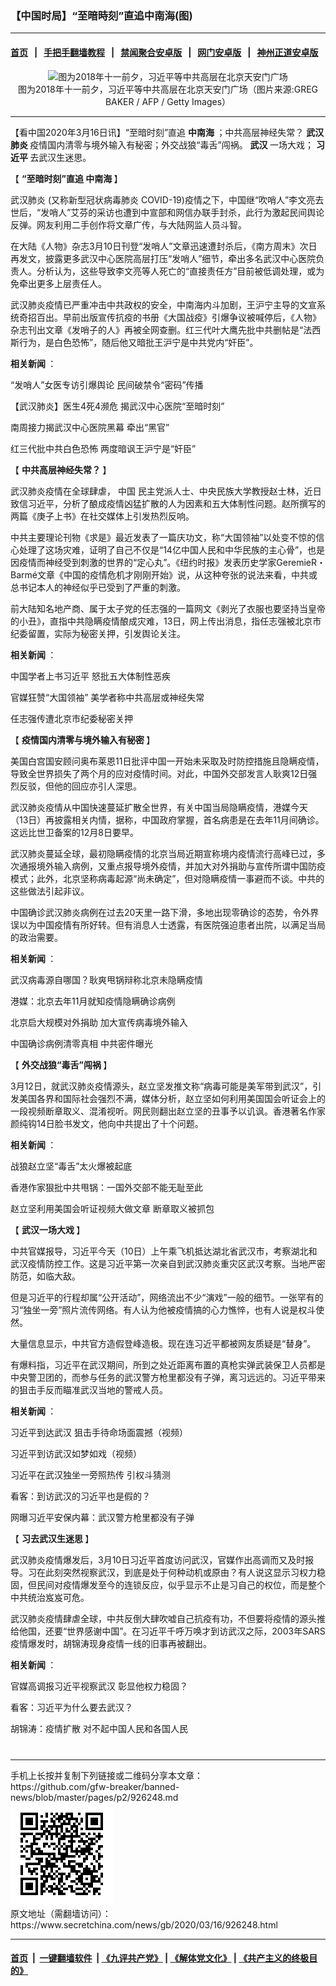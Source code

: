 ### 【中国时局】“至暗時刻”直追中南海(图)
------------------------

#### [首页](https://github.com/gfw-breaker/banned-news/blob/master/README.md) &nbsp;&nbsp;|&nbsp;&nbsp; [手把手翻墙教程](https://github.com/gfw-breaker/guides/wiki) &nbsp;&nbsp;|&nbsp;&nbsp; [禁闻聚合安卓版](https://github.com/gfw-breaker/bn-android) &nbsp;&nbsp;|&nbsp;&nbsp; [网门安卓版](https://github.com/oGate2/oGate) &nbsp;&nbsp;|&nbsp;&nbsp; [神州正道安卓版](https://github.com/SzzdOgate/update) 



<div class="article_right" style="fone-color:#000">
 <p style="text-align:center">
  <img alt="图为2018年十一前夕，习近平等中共高层在北京天安门广场" src="http://img2.secretchina.com/pic/2019/8-30/p2504122a100586500-ss.jpg" style="height:337px; width:600px"/>
  <br>
   图为2018年十一前夕，习近平等中共高层在北京天安门广场（图片来源:GREG BAKER / AFP / Getty Images）
   <span id="hideid" name="hideid" style="color:red;display:none;">
    <span href="https://www.secretchina.com">
    </span>
   </span>
  </br>
 </p>
 <div id="txt-mid1-t21-2017">
  

---


  </div>
 </div>
 <p>
  【看中国2020年3月16日讯】“至暗时刻”直追
  <strong>
   中南海
  </strong>
  ；中共高层神经失常？
  <strong>
   武汉肺炎
  </strong>
  疫情国内清零与境外输入有秘密；外交战狼“毒舌”闯祸。
  <strong>
   武汉
  </strong>
  一场大戏；
  <strong>
   <span href="https://www.secretchina.com/news/gb/tag/习近平" target="_blank">
    习近平
   </span>
  </strong>
  去武汉生迷思。
  <span id="hideid" name="hideid" style="color:red;display:none;">
   <span href="https://www.secretchina.com">
   </span>
  </span>
 </p>
 <p>
  【
  <strong>
   “至暗时刻”直追
   <span href="https://www.secretchina.com/news/gb/tag/中南海" target="_blank">
    中南海
   </span>
  </strong>
  】
 </p>
 <p>
  <span href="https://www.secretchina.com/news/gb/tag/武汉肺炎" target="_blank">
   武汉肺炎
  </span>
  (又称新型冠状病毒肺炎 COVID-19)疫情之下，中国继“吹哨人”李文亮去世后，“发哨人”艾芬的采访也遭到中宣部和网信办联手封杀，此行为激起民间舆论反弹。网友利用二手创作将文章广传，与大陆网监人员斗智。
 </p>
 <p>
  在大陆《人物》杂志3月10日刊登“发哨人”文章迅速遭封杀后，《南方周末》次日再发文，披露更多武汉中心医院高层打压“发哨人”细节，牵出多名武汉中心医院负责人。分析认为，这些导致李文亮等人死亡的“直接责任方”目前被低调处理，或为免牵出更多上层责任人。
 </p>
 <p>
  武汉肺炎疫情已严重冲击中共政权的安全，中南海内斗加剧，王沪宁主导的文宣系统奇招百出。早前出版宣传抗疫的书册《大国战疫》引爆争议被喊停后，《人物》杂志刊出文章《发哨子的人》再被全网查删。红三代叶大鹰先批中共删帖是“法西斯行为，是白色恐怖”，随后他又暗批王沪宁是中共党内“奸臣”。
 </p>
 <p>
  <strong>
   相关新闻
  </strong>
  ：
 </p>
 <p>
  <span href="https://www.secretchina.com/news/gb/2020/03/11/925901.html" target="_blank">
   “发哨人”女医专访引爆舆论 民间破禁令“密码”传播
  </span>
 </p>
 <p>
  <span href="https://www.secretchina.com/news/gb/2020/03/13/926062.html" target="_blank">
   【武汉肺炎】医生4死4濒危 揭武汉中心医院“至暗时刻”
  </span>
 </p>
 <p>
  <span href="https://www.secretchina.com/news/gb/2020/03/13/926015.html" target="_blank">
   南周接力揭武汉中心医院黑幕 牵出“黑官”
  </span>
 </p>
 <p>
  <span href="https://www.secretchina.com/news/gb/2020/03/13/926057.html" target="_blank">
   红三代批中共白色恐怖 两度暗讽王沪宁是“奸臣”
  </span>
 </p>
 <p>
  【
  <strong>
   中共高层神经失常？
  </strong>
  】
 </p>
 <p>
  武汉肺炎疫情在全球肆虐，
  <span href="https://www.secretchina.com" target="_blank">
   中国
  </span>
  民主党派人士、中央民族大学教授赵士林，近日致信习近平，分析了酿成疫情凶猛扩散的人为因素和五大体制性问题。赵所撰写的两篇《庚子上书》在社交媒体上引发热烈反响。
 </p>
 <p>
  中共主要理论刊物《求是》最近发表了一篇庆功文，称“大国领袖”以处变不惊的信心处理了这场灾难，证明了自己不仅是“14亿中国人民和中华民族的主心骨”，也是因疫情而神经受到刺激的世界的“定心丸”。《纽约时报》发表历史学家GeremieR・Barmé文章《中国的疫情危机才刚刚开始》说，从这种夸张的说法来看，中共或总书记本人的神经似乎已受到了严重的刺激。
 </p>
 <p>
  前大陆知名地产商、属于太子党的任志强的一篇网文《剥光了衣服也要坚持当皇帝的小丑》，直指中共隐瞒疫情酿成灾难，13日，网上传出消息，指任志强被北京市纪委留置，实际为秘密关押，引发舆论关注。
 </p>
 <p>
  <strong>
   相关新闻
  </strong>
  ：
 </p>
 <p>
  <span href="https://www.secretchina.com/news/gb/2020/03/10/925728.html" target="_blank">
   中国学者上书习近平 怒批五大体制性恶疾
  </span>
 </p>
 <p>
  <span href="https://www.secretchina.com/news/gb/2020/03/09/925605.html" target="_blank">
   官媒狂赞“大国领袖” 美学者称中共高层或神经失常
  </span>
 </p>
 <p>
  <span href="https://www.secretchina.com/news/gb/2020/03/14/926188.html" target="_blank">
   任志强传遭北京市纪委秘密关押
  </span>
 </p>
 <p>
  【
  <strong>
   疫情国内清零与境外输入有秘密
  </strong>
  】
 </p>
 <p>
  美国白宫国安顾问奥布莱恩11日批评中国一开始未采取及时防控措施且隐瞒疫情，导致全世界损失了两个月的应对疫情时间。对此，中国外交部发言人耿爽12日强烈反驳，但他的回应亦引人深思。
 </p>
 <p>
  武汉肺炎疫情从中国快速蔓延扩散全世界，有关中国当局隐瞒疫情，港媒今天（13日）再披露相关内情，据称，中国政府掌握，首名病患是在去年11月间确诊。这远比世卫备案的12月8日要早。
 </p>
 <p>
  武汉肺炎蔓延全球，最初隐瞒疫情的北京当局近期宣称境内疫情流行高峰已过，多次通报境外输入病例，又重点报导境外疫情，并加大对外捐助与宣传所谓中国防疫模式；此外，北京坚称病毒起源“尚未确定”，但对隐瞒疫情一事避而不谈。中共的这些做法引起非议。
 </p>
 <p>
  中国确诊武汉肺炎病例在过去20天里一路下滑，多地出现零确诊的态势，令外界误以为中国疫情有所好转。但有消息人士透露，有医院强迫患者出院，以满足当局的政治需要。
 </p>
 <p>
  <strong>
   相关新闻
  </strong>
  ：
 </p>
 <p>
  <span href="https://www.secretchina.com/news/gb/2020/03/13/926069.html" target="_blank">
   武汉病毒源自哪国？耿爽甩锅辩称北京未隐瞒疫情
  </span>
 </p>
 <p>
  <span href="https://www.secretchina.com/news/gb/2020/03/13/926115.html" target="_blank">
   港媒：北京去年11月就知疫情隐瞒确诊病例
  </span>
 </p>
 <center>
  <div style="max-width: 632px;height:180px; display: none; text-align: center; margin: 0 auto; overflow: hidden;overflow-x: hidden;">
   <div id="taboola-midarticle-thumbnails" style="max-width: 632px;height:180px;overflow: hidden;overflow-x: hidden;">
   </div>
  </div>
  <div>
   <ins class="adsbygoogle" data-ad-client="ca-pub-1276641434651360" data-ad-format="fluid" data-ad-layout="in-article" data-ad-slot="5164544770" style="display:block; text-align:center;">
   </ins>
  </div>
 </center>
 <p>
  <span href="https://www.secretchina.com/news/gb/2020/03/14/926114.html" target="_blank">
   北京启大规模对外捐助 加大宣传病毒境外输入
  </span>
 </p>
 <p>
  <span href="https://www.secretchina.com/news/gb/2020/03/14/926189.html" target="_blank">
   中国确诊病例清零真相 中共密件曝光
  </span>
 </p>
 <p>
  【
  <strong>
   外交战狼“毒舌”闯祸
  </strong>
  】
 </p>
 <p>
  3月12日，就武汉肺炎疫情源头，赵立坚发推文称“病毒可能是美军带到武汉”，引发美国各界和国际社会强烈不满，媒体分析，赵立坚如何利用美国国会听证会上的一段视频断章取义、混淆视听。网民则翻出赵立坚的丑事予以讥讽。香港著名作家颜纯钩14日脸书发文，他向中共提出了十个问题。
 </p>
 <p>
  <strong>
   相关新闻
  </strong>
  ：
 </p>
 <p>
  <span href="https://www.secretchina.com/news/gb/2020/03/14/926208.html" target="_blank">
   战狼赵立坚“毒舌”太火爆被起底
  </span>
 </p>
 <p>
  <span href="https://www.secretchina.com/news/gb/2020/03/14/926213.html" target="_blank">
   香港作家狠批中共甩锅：一国外交部不能无耻至此
  </span>
 </p>
 <p>
  <span href="https://www.secretchina.com/news/gb/2020/03/14/926206.html" target="_blank">
   赵立坚利用美国会听证视频大做文章 断章取义被抓包
  </span>
 </p>
 <p>
  【
  <strong>
   武汉一场大戏
  </strong>
  】
 </p>
 <center>
  <ins class="adsbygoogle" data-ad-client="ca-pub-1276641434651360" data-ad-format="fluid" data-ad-layout="in-article" data-ad-slot="3646767294" style="display:block; text-align:center;">
  </ins>
 </center>
 <p>
  中共官媒报导，习近平今天（10日）上午乘飞机抵达湖北省武汉市，考察湖北和武汉疫情防控工作。这是习近平第一次亲自到武汉肺炎重灾区武汉考察。当地严密防范，如临大敌。
 </p>
 <p>
  但是习近平的行程却属“公开活动”，网络流出不少“演戏”一般的细节。一张罕有的习“独坐一旁”照片流传网络。有人认为他被疫情搞的心力憔悴，也有人说是权斗使然。
 </p>
 <p>
  大量信息显示，中共官方造假登峰造极。现在连习近平都被网友质疑是“替身”。
 </p>
 <p>
  有爆料指，习近平在武汉期间，所到之处近距离布置的真枪实弹武装保卫人员都是中央警卫团的，而参与任务的武汉警方枪里都没有子弹，离习远远的。习近平带来的狙击手反而瞄准武汉当地的警戒人员。
 </p>
 <p>
  <strong>
   相关新闻
  </strong>
  ：
 </p>
 <p>
  <span href="https://www.secretchina.com/news/gb/2020/03/10/925722.html" target="_blank">
   习近平到达武汉 狙击手待命场面震撼（视频）
  </span>
 </p>
 <p>
  <span href="https://www.secretchina.com/news/gb/2020/03/11/925765.html" target="_blank">
   习近平到访武汉如梦如戏（视频）
  </span>
 </p>
 <p>
  <span href="https://www.secretchina.com/news/gb/2020/03/12/925936.html" target="_blank">
   习近平在武汉独坐一旁照热传 引权斗猜测
  </span>
 </p>
 <p>
  <span href="https://www.secretchina.com/news/gb/2020/03/13/925995.html" target="_blank">
   看客：到访武汉的习近平也是假的？
  </span>
 </p>
 <p>
  <span href="https://www.secretchina.com/news/gb/2020/03/13/926007.html" target="_blank">
   网曝习近平安保内幕：武汉警方枪里都没有子弹
  </span>
 </p>
 <p>
  【
  <strong>
   习去武汉生迷思
  </strong>
  】
 </p>
 <p>
  武汉肺炎疫情爆发后，3月10日习近平首度访问武汉，官媒作出高调而又及时报导。习在此刻突然视察武汉，到底是处于何种动机或原由？有人说这显示习权力稳固，但民间对疫情爆发至今的连锁反应，似乎显示不止是习自己的权位，而是整个中共统治岌岌可危。
 </p>
 <p>
  武汉肺炎疫情肆虐全球，中共反倒大肆吹嘘自己抗疫有功，不但要将疫情的源头推给他国，还要“世界感谢中国”。在习近平千呼万唤才到访武汉之际，2003年SARS疫情爆发时，胡锦涛现身疫情一线的旧事再被翻出。
 </p>
 <p>
  <strong>
   相关新闻
  </strong>
  ：
 </p>
 <p>
  <span href="https://www.secretchina.com/news/gb/2020/03/11/925768.html" target="_blank">
   官媒高调报习近平视察武汉 彰显他权力稳固？
  </span>
 </p>
 <p>
  <span href="https://www.secretchina.com/news/gb/2020/03/12/925894.html" target="_blank">
   看客：习近平为什么要去武汉？
  </span>
 </p>
 <p>
  <span href="https://www.secretchina.com/news/gb/2020/03/14/926125.html" target="_blank">
   胡锦涛：疫情扩散 对不起中国人民和各国人民
  </span>
  <center>
   <div>
    <div id="txt-mid2-t22-2017" style="display: block;  max-height: 351px;  overflow: hidden;">
     <div id="SC-21xxx">
     </div>
     <ins class="adsbygoogle" data-ad-client="ca-pub-1276641434651360" data-ad-format="auto" data-ad-slot="4301710469" data-full-width-responsive="true" style="display:block">
     </ins>
    </div>
   </div>
  </center>
  <div style="padding-top:12px;">
  </div>
 </p>
</div>

<hr/>
手机上长按并复制下列链接或二维码分享本文章：<br/>
https://github.com/gfw-breaker/banned-news/blob/master/pages/p2/926248.md <br/>
<a href='https://github.com/gfw-breaker/banned-news/blob/master/pages/p2/926248.md'><img src='https://github.com/gfw-breaker/banned-news/blob/master/pages/p2/926248.md.png'/></a> <br/>
原文地址（需翻墙访问）：https://www.secretchina.com/news/gb/2020/03/16/926248.html


------------------------
#### [首页](https://github.com/gfw-breaker/banned-news/blob/master/README.md) &nbsp;|&nbsp; [一键翻墙软件](https://github.com/gfw-breaker/nogfw/blob/master/README.md) &nbsp;| [《九评共产党》](https://github.com/gfw-breaker/9ping.md/blob/master/README.md#九评之一评共产党是什么) | [《解体党文化》](https://github.com/gfw-breaker/jtdwh.md/blob/master/README.md) | [《共产主义的终极目的》](https://github.com/gfw-breaker/gczydzjmd.md/blob/master/README.md)


<img src='http://gfw-breaker.win/banned-news/pages/p2/926248.md' width='0px' height='0px'/>